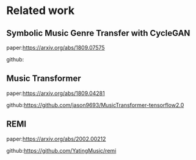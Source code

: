 # Related work

## Symbolic Music Genre Transfer with CycleGAN
paper:https://arxiv.org/abs/1809.07575

github:

## Music Transformer
paper:https://arxiv.org/abs/1809.04281

github:https://github.com/jason9693/MusicTransformer-tensorflow2.0

## REMI
paper:https://arxiv.org/abs/2002.00212

github:https://github.com/YatingMusic/remi
